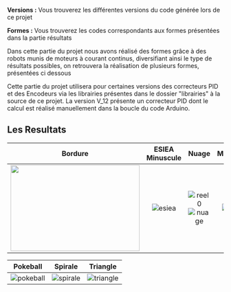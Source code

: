 
**Versions :** Vous trouverez les différentes versions du code générée lors de ce projet

**Formes :** Vous trouverez les codes correspondants aux formes présentées dans la partie résultats

Dans cette partie du projet nous avons réalisé des formes grâce à des robots munis de moteurs à courant continus, diversifiant ainsi le type de résultats possibles, on retrouvera la réalisation de plusieurs formes, présentées ci dessous 

Cette partie du projet utilisera pour certaines versions des correcteurs PID et des Encodeurs via les librairies présentes dans le dossier "librairies" à la source de ce projet. La version V_12 présente un correcteur PID dont le calcul est réalisé manuellement dans la boucle du code Arduino.

## Les Resultats

Bordure         |  ESIEA Minuscule           |  Nuage          |  Mandala   
:-------------------------:|:-------------------------:|:-------------------------:|:-------------------------:
<img src="https://user-images.githubusercontent.com/30113273/115064386-26c7d400-9eed-11eb-8979-5c9a79ba1ebc.JPG" width="300" height="200">|![esiea](https://user-images.githubusercontent.com/30113273/115063816-5b875b80-9eec-11eb-9fc3-02121d5069ef.PNG)|![reel0](https://user-images.githubusercontent.com/30113273/115063562-064b4a00-9eec-11eb-9a3e-65f6cdf1b81f.PNG)![nuage](https://user-images.githubusercontent.com/30113273/115063754-47435e80-9eec-11eb-8258-fa095eb1c958.PNG)|![reel](https://user-images.githubusercontent.com/30113273/115063535-fdf30f00-9eeb-11eb-8133-ca84053e5e43.PNG)



Pokeball         |  Spirale         |  Triangle           
:-------------------------:|:-------------------------:|:-------------------------:
![pokeball](https://user-images.githubusercontent.com/30113273/115063840-64782d00-9eec-11eb-9bee-b85afff8aa44.PNG)|![spirale](https://user-images.githubusercontent.com/30113273/115063949-8ec9ea80-9eec-11eb-979e-9c469ae899d4.PNG)|![triangle](https://user-images.githubusercontent.com/30113273/115063958-938e9e80-9eec-11eb-825e-9ad4aa39adb6.PNG)


